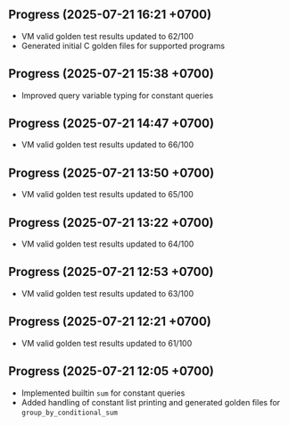 ## Progress (2025-07-21 16:21 +0700)
- VM valid golden test results updated to 62/100
- Generated initial C golden files for supported programs

## Progress (2025-07-21 15:38 +0700)
- Improved query variable typing for constant queries

## Progress (2025-07-21 14:47 +0700)
- VM valid golden test results updated to 66/100

## Progress (2025-07-21 13:50 +0700)
- VM valid golden test results updated to 65/100

## Progress (2025-07-21 13:22 +0700)
- VM valid golden test results updated to 64/100

## Progress (2025-07-21 12:53 +0700)
- VM valid golden test results updated to 63/100

## Progress (2025-07-21 12:21 +0700)
- VM valid golden test results updated to 61/100

## Progress (2025-07-21 12:05 +0700)
- Implemented builtin `sum` for constant queries
- Added handling of constant list printing and generated golden files for `group_by_conditional_sum`
